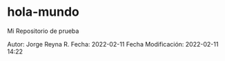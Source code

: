 # hola-mundo
Mi Repositorio de prueba

Autor: Jorge Reyna R.
Fecha: 2022-02-11
Fecha Modificación: 2022-02-11 14:22
